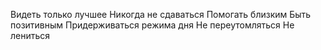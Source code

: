 Видеть только лучшее
Никогда не сдаваться
Помогать близким
Быть позитивным
Придерживаться режима дня
Не переутомляться
Не лениться
